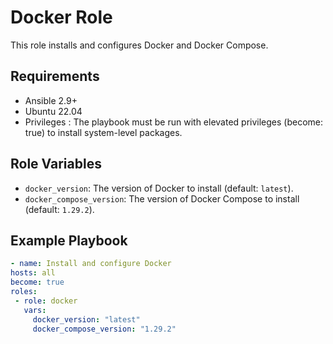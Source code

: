 # Docker Role

   This role installs and configures Docker and Docker Compose.

   ## Requirements

   - Ansible 2.9+
   - Ubuntu 22.04
   - Privileges : The playbook must be run with elevated privileges (become: true) to install system-level packages.

   ## Role Variables

   - `docker_version`: The version of Docker to install (default: `latest`).
   - `docker_compose_version`: The version of Docker Compose to install (default: `1.29.2`).

   ## Example Playbook

   ```yaml
   - name: Install and configure Docker
  hosts: all
  become: true
  roles:
    - role: docker
      vars:
        docker_version: "latest"
        docker_compose_version: "1.29.2"

